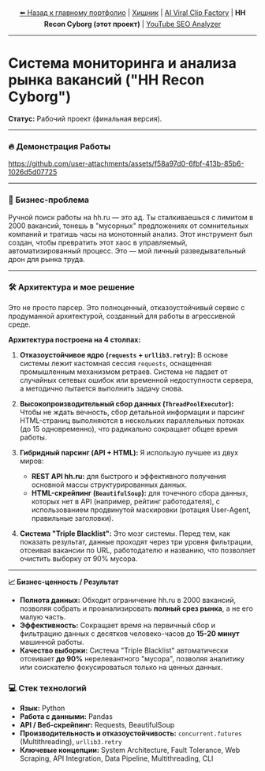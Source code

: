 <p align="center">
  <a href="https://github.com/azcomp2000">⬅️ Назад к главному портфолио</a> | 
  <a href="https://github.com/azcomp2000/AI-Predator-Cognitive-Engine">Хищник</a> | 
  <a href="https://github.com/azcomp2000/AI-Viral-Clip-Factory">AI Viral Clip Factory</a> | 
  <b>HH Recon Cyborg (этот проект)</b> | 
  <a href="https://github.com/azcomp2000/YouTube-SEO-Analyzer">YouTube SEO Analyzer</a>
</p>

---

# Система мониторинга и анализа рынка вакансий ("HH Recon Cyborg")

**Статус:** Рабочий проект (финальная версия).

---

### 🔥 Демонстрация Работы



https://github.com/user-attachments/assets/f58a97d0-6fbf-413b-85b6-1026d5d07725



---

### 🎯 Бизнес-проблема

Ручной поиск работы на hh.ru — это ад. Ты сталкиваешься с лимитом в 2000 вакансий, тонешь в "мусорных" предложениях от сомнительных компаний и тратишь часы на монотонный анализ. Этот инструмент был создан, чтобы превратить этот хаос в управляемый, автоматизированный процесс. Это — мой личный разведывательный дрон для рынка труда.

---

### 🛠️ Архитектура и мое решение

Это не просто парсер. Это полноценный, отказоустойчивый сервис с продуманной архитектурой, созданный для работы в агрессивной среде.

**Архитектура построена на 4 столпах:**

1.  **Отказоустойчивое ядро (`requests` + `urllib3.retry`):** В основе системы лежит кастомная сессия `requests`, оснащенная промышленным механизмом ретраев. Система не падает от случайных сетевых ошибок или временной недоступности сервера, а методично пытается выполнить задачу снова.

2.  **Высокопроизводительный сбор данных (`ThreadPoolExecutor`):** Чтобы не ждать вечность, сбор детальной информации и парсинг HTML-страниц выполняются в нескольких параллельных потоках (до 15 одновременно), что радикально сокращает общее время работы.

3.  **Гибридный парсинг (API + HTML):** Я использую лучшее из двух миров:
    *   **REST API hh.ru:** для быстрого и эффективного получения основной массы структурированных данных.
    *   **HTML-скрейпинг (`BeautifulSoup`):** для точечного сбора данных, которых нет в API (например, рейтинг работодателя), с использованием продвинутой маскировки (ротация User-Agent, правильные заголовки).

4.  **Система "Triple Blacklist":** Это мозг системы. Перед тем, как показать результат, данные проходят через три уровня фильтрации, отсеивая вакансии по URL, работодателю и названию, что позволяет очистить выборку от 90% мусора.

---

**📈 Бизнес-ценность / Результат**

*   **Полнота данных:** Обходит ограничение hh.ru в 2000 вакансий, позволяя собрать и проанализировать **полный срез рынка**, а не его малую часть.
*   **Эффективность:** Сокращает время на первичный сбор и фильтрацию данных с десятков человеко-часов до **15-20 минут** машинной работы.
*   **Качество выборки:** Система "Triple Blacklist" автоматически отсеивает **до 90%** нерелевантного "мусора", позволяя аналитику или соискателю фокусироваться только на ценных данных.

### 💻 Стек технологий

*   **Язык:** Python
*   **Работа с данными:** Pandas
*   **API / Веб-скрейпинг:** Requests, BeautifulSoup
*   **Производительность и отказоустойчивость:** `concurrent.futures` (Multithreading), `urllib3.retry`
*   **Ключевые концепции:** System Architecture, Fault Tolerance, Web Scraping, API Integration, Data Pipeline, Multithreading, CLI
